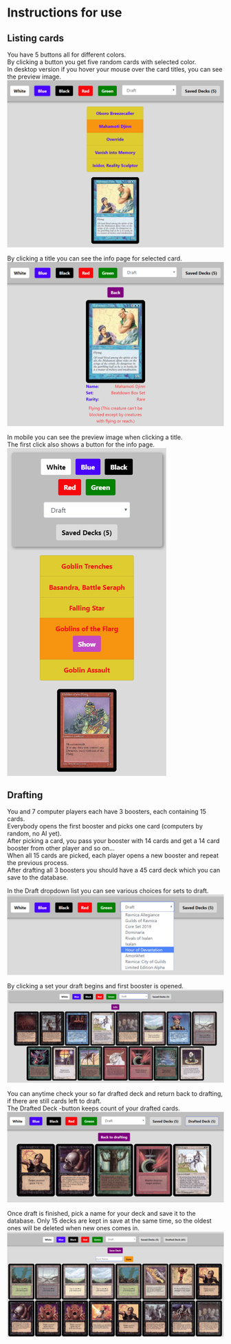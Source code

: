 # Instructions for use

## Listing cards

You have 5 buttons all for different colors.
<br />
By clicking a button you get five random cards with selected color.
<br />
In desktop version if you hover your mouse over the card titles, you can see the preview image.
<br />
![img-01](https://github.com/villeverkkonen/mtg-database-backend/blob/master/documentation/images/img-01.png)

By clicking a title you can see the info page for selected card.
<br />
![img-02](https://github.com/villeverkkonen/mtg-database-backend/blob/master/documentation/images/img-02.png)

In mobile you can see the preview image when clicking a title.
<br />
The first click also shows a button for the info page.
<br />
![img-03](https://github.com/villeverkkonen/mtg-database-backend/blob/master/documentation/images/img-03.png)

## Drafting

You and 7 computer players each have 3 boosters, each containing 15 cards.
<br />
Everybody opens the first booster and picks one card (computers by random, no AI yet).
<br />
After picking a card, you pass your booster with 14 cards and get a 14 card booster from other player and so on...
<br />
When all 15 cards are picked, each player opens a new booster and repeat the previous process.
<br />
After drafting all 3 boosters you should have a 45 card deck which you can save to the database.

In the Draft dropdown list you can see various choices for sets to draft.
<br />
![img-04](https://github.com/villeverkkonen/mtg-database-backend/blob/master/documentation/images/img-04.png)

By clicking a set your draft begins and first booster is opened.
<br />
![img-05](https://github.com/villeverkkonen/mtg-database-backend/blob/master/documentation/images/img-05.png)

You can anytime check your so far drafted deck and return back to drafting, if there are still cards left to draft.
<br />
The Drafted Deck -button keeps count of your drafted cards.
<br />
![img-06](https://github.com/villeverkkonen/mtg-database-backend/blob/master/documentation/images/img-06.png)

Once draft is finished, pick a name for your deck and save it to the database. Only 15 decks are kept in save at the same time, so the oldest ones will be deleted when new ones comes in.
<br />
![img-07](https://github.com/villeverkkonen/mtg-database-backend/blob/master/documentation/images/img-07.png)